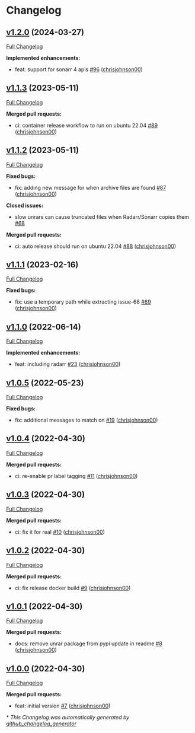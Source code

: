 # Changelog

## [v1.2.0](https://github.com/chrisjohnson00/unrarifyrar/tree/v1.2.0) (2024-03-27)

[Full Changelog](https://github.com/chrisjohnson00/unrarifyrar/compare/v1.1.3...v1.2.0)

**Implemented enhancements:**

- feat: support for sonarr 4 apis [\#96](https://github.com/chrisjohnson00/unrarifyrar/pull/96) ([chrisjohnson00](https://github.com/chrisjohnson00))

## [v1.1.3](https://github.com/chrisjohnson00/unrarifyrar/tree/v1.1.3) (2023-05-11)

[Full Changelog](https://github.com/chrisjohnson00/unrarifyrar/compare/v1.1.2...v1.1.3)

**Merged pull requests:**

- ci: container release workflow to run on ubuntu 22.04 [\#89](https://github.com/chrisjohnson00/unrarifyrar/pull/89) ([chrisjohnson00](https://github.com/chrisjohnson00))

## [v1.1.2](https://github.com/chrisjohnson00/unrarifyrar/tree/v1.1.2) (2023-05-11)

[Full Changelog](https://github.com/chrisjohnson00/unrarifyrar/compare/v1.1.1...v1.1.2)

**Fixed bugs:**

- fix: adding new message for when archive files are found [\#87](https://github.com/chrisjohnson00/unrarifyrar/pull/87) ([chrisjohnson00](https://github.com/chrisjohnson00))

**Closed issues:**

- slow unrars can cause truncated files when Radarr/Sonarr copies them [\#68](https://github.com/chrisjohnson00/unrarifyrar/issues/68)

**Merged pull requests:**

- ci: auto release should run on ubuntu 22.04 [\#88](https://github.com/chrisjohnson00/unrarifyrar/pull/88) ([chrisjohnson00](https://github.com/chrisjohnson00))

## [v1.1.1](https://github.com/chrisjohnson00/unrarifyrar/tree/v1.1.1) (2023-02-16)

[Full Changelog](https://github.com/chrisjohnson00/unrarifyrar/compare/v1.1.0...v1.1.1)

**Fixed bugs:**

- fix: use a temporary path while extracting issue-68 [\#69](https://github.com/chrisjohnson00/unrarifyrar/pull/69) ([chrisjohnson00](https://github.com/chrisjohnson00))

## [v1.1.0](https://github.com/chrisjohnson00/unrarifyrar/tree/v1.1.0) (2022-06-14)

[Full Changelog](https://github.com/chrisjohnson00/unrarifyrar/compare/v1.0.5...v1.1.0)

**Implemented enhancements:**

- feat: including radarr [\#23](https://github.com/chrisjohnson00/unrarifyrar/pull/23) ([chrisjohnson00](https://github.com/chrisjohnson00))

## [v1.0.5](https://github.com/chrisjohnson00/unrarifyrar/tree/v1.0.5) (2022-05-23)

[Full Changelog](https://github.com/chrisjohnson00/unrarifyrar/compare/v1.0.4...v1.0.5)

**Fixed bugs:**

- fix: additional messages to match on [\#19](https://github.com/chrisjohnson00/unrarifyrar/pull/19) ([chrisjohnson00](https://github.com/chrisjohnson00))

## [v1.0.4](https://github.com/chrisjohnson00/unrarifyrar/tree/v1.0.4) (2022-04-30)

[Full Changelog](https://github.com/chrisjohnson00/unrarifyrar/compare/v1.0.3...v1.0.4)

**Merged pull requests:**

- ci: re-enable pr label tagging [\#11](https://github.com/chrisjohnson00/unrarifyrar/pull/11) ([chrisjohnson00](https://github.com/chrisjohnson00))

## [v1.0.3](https://github.com/chrisjohnson00/unrarifyrar/tree/v1.0.3) (2022-04-30)

[Full Changelog](https://github.com/chrisjohnson00/unrarifyrar/compare/v1.0.2...v1.0.3)

**Merged pull requests:**

- ci: fix it for real [\#10](https://github.com/chrisjohnson00/unrarifyrar/pull/10) ([chrisjohnson00](https://github.com/chrisjohnson00))

## [v1.0.2](https://github.com/chrisjohnson00/unrarifyrar/tree/v1.0.2) (2022-04-30)

[Full Changelog](https://github.com/chrisjohnson00/unrarifyrar/compare/v1.0.1...v1.0.2)

**Merged pull requests:**

- ci: fix release docker build [\#9](https://github.com/chrisjohnson00/unrarifyrar/pull/9) ([chrisjohnson00](https://github.com/chrisjohnson00))

## [v1.0.1](https://github.com/chrisjohnson00/unrarifyrar/tree/v1.0.1) (2022-04-30)

[Full Changelog](https://github.com/chrisjohnson00/unrarifyrar/compare/v1.0.0...v1.0.1)

**Merged pull requests:**

- docs: remove unrar package from pypi update in readme [\#8](https://github.com/chrisjohnson00/unrarifyrar/pull/8) ([chrisjohnson00](https://github.com/chrisjohnson00))

## [v1.0.0](https://github.com/chrisjohnson00/unrarifyrar/tree/v1.0.0) (2022-04-30)

[Full Changelog](https://github.com/chrisjohnson00/unrarifyrar/compare/d7710054bdd9deebcc3561ba7baf1862ffc679e5...v1.0.0)

**Merged pull requests:**

- feat: initial version [\#7](https://github.com/chrisjohnson00/unrarifyrar/pull/7) ([chrisjohnson00](https://github.com/chrisjohnson00))



\* *This Changelog was automatically generated by [github_changelog_generator](https://github.com/github-changelog-generator/github-changelog-generator)*
